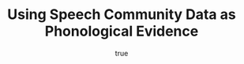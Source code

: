 ---
layout: paper
title: "Using Speech Community Data as Phonological Evidence "
year: 2011
author: [ { name: "Josef Fruehwald", url: "http://www.ling.upenn.edu/~joseff/" }]
abstract: ""
presented: [{conf: "NELS 42", url: "http://linguistics.utoronto.ca/nels42/"} ]
published: []
docs: [{format: "Poster [PDF]", url: "/papers/Fruehwald_NELS41_Poster.pdf", local: true}]
categories: [talk]
display-category: Talk
comments: true
---
